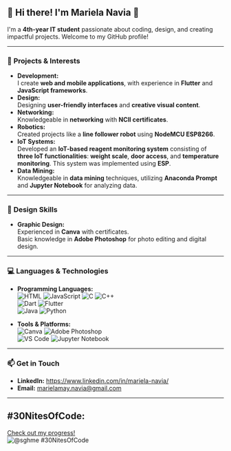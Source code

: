 ## 🌟 Hi there! I'm **Mariela Navia** 👋

<!--
## Hi there 👋
**sghme/sghme** is a ✨ _special_ ✨ repository because its `README.md` (this file) appears on your GitHub profile.

Here are some ideas to get you started:

- 🔭 I’m currently working on ...
- 🌱 I’m currently learning ...
- 👯 I’m looking to collaborate on ...
- 🤔 I’m looking for help with ...
- 💬 Ask me about ...
- 📫 How to reach me: ...
- 😄 Pronouns: ...
- ⚡ Fun fact: ...
-->

I'm a **4th-year IT student** passionate about coding, design, and creating impactful projects. Welcome to my GitHub profile!

---

### 🌟 **Projects & Interests**
- **Development:**  
  I create **web and mobile applications**, with experience in **Flutter** and **JavaScript frameworks**.  
- **Design:**  
  Designing **user-friendly interfaces** and **creative visual content**.  
- **Networking:**  
  Knowledgeable in **networking** with **NCII certificates**.  
- **Robotics:**  
  Created projects like a **line follower robot** using **NodeMCU ESP8266**.  
- **IoT Systems:**  
  Developed an **IoT-based reagent monitoring system** consisting of **three IoT functionalities**: **weight scale**, **door access**, and **temperature monitoring**. This system was implemented using **ESP**.  
- **Data Mining:**  
  Knowledgeable in **data mining** techniques, utilizing **Anaconda Prompt** and **Jupyter Notebook** for analyzing data.

---
### 🎨 **Design Skills**
- **Graphic Design:**  
  Experienced in **Canva** with certificates.  
  Basic knowledge in **Adobe Photoshop** for photo editing and digital design.

---

### 💻 **Languages & Technologies**
- **Programming Languages:**  
  ![HTML](https://img.shields.io/badge/HTML-E34F26?style=for-the-badge&logo=html5&logoColor=white) 
  ![JavaScript](https://img.shields.io/badge/JavaScript-F7DF1E?style=for-the-badge&logo=javascript&logoColor=black) 
  ![C](https://img.shields.io/badge/C-00599C?style=for-the-badge&logo=c&logoColor=white) 
  ![C++](https://img.shields.io/badge/C++-00599C?style=for-the-badge&logo=cplusplus&logoColor=white)  
  ![Dart](https://img.shields.io/badge/Dart-0175C2?style=for-the-badge&logo=dart&logoColor=white) 
  ![Flutter](https://img.shields.io/badge/Flutter-02569B?style=for-the-badge&logo=flutter&logoColor=white)  
  ![Java](https://img.shields.io/badge/Java-ED8B00?style=for-the-badge&logo=java&logoColor=white) 
  ![Python](https://img.shields.io/badge/Python-3776AB?style=for-the-badge&logo=python&logoColor=white)  

- **Tools & Platforms:**  
  ![Canva](https://img.shields.io/badge/Canva-00C4CC?style=for-the-badge&logo=canva&logoColor=white) 
  ![Adobe Photoshop](https://img.shields.io/badge/Adobe%20Photoshop-31A8FF?style=for-the-badge&logo=adobephotoshop&logoColor=white)  
  ![VS Code](https://img.shields.io/badge/VS%20Code-0078D4?style=for-the-badge&logo=visualstudiocode&logoColor=white) 
  ![Jupyter Notebook](https://img.shields.io/badge/Jupyter-F37626?style=for-the-badge&logo=jupyter&logoColor=white)

---

### 📫 **Get in Touch**
- **LinkedIn:**  https://www.linkedin.com/in/mariela-navia/
- **Email:** marielamay.navia@gmail.com
---

## #30NitesOfCode:
  [Check out my progress!](https://www.codedex.io/@sghme/30-nites-of-code)  
  ![@sghme #30NitesOfCode](https://www.codedex.io/api/petStatus?user=sghme)
